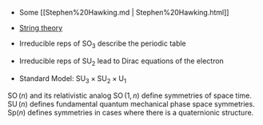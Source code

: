 












-   Some [[Stephen%20Hawking.md | Stephen%20Hawking.html]]

-   [String theory](String%20theory)

-   Irreducible reps of ${\operatorname{SO}}_3$ describe the periodic table

-   Irreducible reps of ${\operatorname{SU}}_2$ lead to Dirac equations of the electron

-   Standard Model: ${\operatorname{SU}}_3 \times{\operatorname{SU}}_2 \times{\operatorname{U}}_1$

${\operatorname{SO}}(n)$ and its relativistic analog ${\operatorname{SO}}(1,n)$ define symmetries of space time. ${\operatorname{SU}}(n)$ defines fundamental quantum mechanical phase space symmetries. ${\mathsf{Sp}}(n)$ defines symmetries in cases where there is a quaternionic structure.
